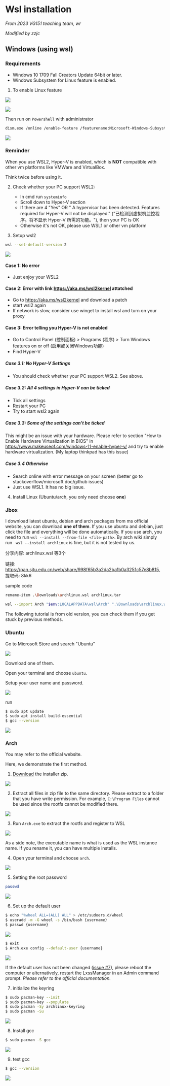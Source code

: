 # Wsl installation

_From 2023 VG151 teaching team, wr_

_Modified by zzjc_

## Windows (using wsl)

### Requirements

- Windows 10 1709 Fall Creators Update 64bit or later.
- Windows Subsystem for Linux feature is enabled.

1. To enable Linux feature

![](./1.png)

![](./2.png)

Then run on `Powershell` with administrator

```bash
dism.exe /online /enable-feature /featurename:Microsoft-Windows-Subsystem-Linux /all /norestart
```

![](./3.png)

### Reminder

When you use WSL2, Hyper-V is enabled, which is **NOT** compatible with other vm platforms like VMWare and VirtualBox.

Think twice before using it.

2. Check whether your PC support WSL2:

   - In cmd run `systeminfo`
   - Scroll down to Hyper-V section
   - If there are 4 "Yes" OR " A hypervisor has been detected. Features required for Hyper-V will not be displayed." ("已检测到虚拟机监控程序。将不显示 Hyper-V 所需的功能。"), then your PC is OK
   - Otherwise it's not OK, please use WSL1 or other vm platform

3. Setup wsl2

```bash
wsl --set-default-version 2
```

![](./4.png)

#### Case 1: No error

- Just enjoy your WSL2

#### Case 2: Error with link https://aka.ms/wsl2kernel attatched

- Go to https://aka.ms/wsl2kernel and download a patch
- start wsl2 again
- If network is slow, consider use winget to install wsl and turn on your proxy

#### Case 3: Error telling you Hyper-V is not enabled

- Go to Control Panel (控制面板) > Programs (程序) > Turn Windows features on or off (启用或关闭Windows功能)
- Find Hyper-V

##### Case 3.1: No Hyper-V Settings

- You should check whether your PC support WSL2. See above.

##### Case 3.2: All 4 settings in Hyper-V can be ticked

- Tick all settings
- Restart your PC
- Try to start wsl2 again

##### Case 3.3: Some of the settings can't be ticked

This might be an issue with your hardware. Please refer to section "How to Enable Hardware Virtualization in BIOS" in https://www.makeuseof.com/windows-11-enable-hyper-v/ and try to enable hardware virtualization. (My laptop thinkpad has this issue)

##### Case 3.4 Otherwise

- Search online with error message on your screen (better go to stackoverflow/microsoft doc/github issues)
- Just use WSL1. It has no big issue.

4. Install Linux (Ubuntu/arch, you only need choose **one**)

### Jbox

I download latest ubuntu, debian and arch packages from ms official website, you can download **one of them**. If you use ubuntu and debian, just click the file and everything will be done automatically. If you use arch, you need to run `wsl --install --from-file <file-path>`. By arch wiki simply run ` wsl --install archlinux` is fine, but it is not tested by us.

分享内容: archlinux.wsl 等3个

链接: https://pan.sjtu.edu.cn/web/share/998f65b3a2da2ba1b0a3251c57e8b815, 提取码: 8kk6

sample code

```bash
rename-item .\Downloads\archlinux.wsl archlinux.tar

wsl --import Arch "$env:LOCALAPPDATA\wsl\Arch" ".\Downloads\archlinux.wsl" --version 2
```

The following tutorial is from old version, you can check them if you get stuck by previous methods.

### Ubuntu

Go to Microsoft Store and search "Ubuntu"

![](./5.png)

Download one of them.

Open your terminal and choose `ubuntu`.

Setup your user name and password.

![](./7.png)

run

```bash
$ sudo apt update
$ sudo apt install build-essential
$ gcc --version
```

![](./8.png)

### Arch

You may refer to the official website.

Here, we demonstrate the first method.

1. [Download](https://github.com/yuk7/ArchWSL/releases/latest) the installer zip.

![](./9.png)

2. Extract all files in zip file to the same directory. Please extract to a folder that you have write permission. For example, `C:\Program Files` cannot be used since the rootfs cannot be modified there.

![](./10.png)

3. Run `Arch.exe` to extract the rootfs and register to WSL

![](./11.png)

As a side note, the executable name is what is used as the WSL instance name. If you rename it, you can have multiple installs.

4. Open your terminal and choose `arch`.

![](./12.png)

5. Setting the root password

```bash
passwd
```

![](./13.png)

6. Set up the default user

```bash
$ echo "%wheel ALL=(ALL) ALL" > /etc/sudoers.d/wheel
$ useradd -m -G wheel -s /bin/bash {username}
$ passwd {username}
```

![](./14.png)

```bash
$ exit
$ Arch.exe config --default-user {username}
```

![](./15.png)

If the default user has not been changed ([issue #7](https://github.com/yuk7/ArchWSL/issues/7)), please reboot the computer or alternatively, restart the LxssManager in an Admin command prompt. _Please refer to the official documentation._

7.  initialize the keyring

```bash
$ sudo pacman-key --init
$ sudo pacman-key --populate
$ sudo pacman -Sy archlinux-keyring
$ sudo pacman -Su
```

![](./16.png)

8. Install gcc

```bash
$ sudo pacman -S gcc
```

![](./17.png)

9. test gcc

```bash
$ gcc --version
```

![](./18.png)
